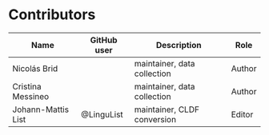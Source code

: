 # Contributors

Name | GitHub user | Description | Role
--- | --- | --- | ---
Nicolás Brid | | maintainer, data collection | Author
Cristina Messineo | | maintainer, data collection | Author
Johann-Mattis List | @LinguList | maintainer, CLDF conversion | Editor
